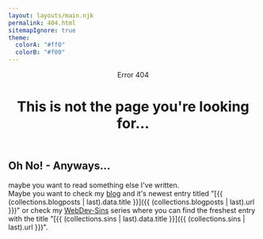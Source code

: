 ```yaml
---
layout: layouts/main.njk
permalink: 404.html
sitemapIgnore: true
theme:
  colorA: "#ff0"
  colorB: "#f00"
---
```


<header>
  <div class="content">
    <span class="underline_fancy">Error 404</span>
    <h1>This is not the page you're looking for...</h1>
  </div>
</header>
<main>
  <div class="content">
    <article>

# Oh No! - Anyways...

maybe you want to read something else I've written.<br>
Maybe you want to check my [blog](/blog) and it's newest entry titled "[{{ (collections.blogposts | last).data.title }}]({{ (collections.blogposts | last).url }})" or check my [WebDev-Sins](/webdev-sins) series where you can find the freshest entry with the title "[{{ (collections.sins | last).data.title }}]({{ (collections.sins | last).url }})".

  </article>
  </div>
  <script type="module">
    window.addEventListener('online', () => {
      console.log("Back online, trying reload")
      location.reload()
    });
    if(navigator.online) setTimeout(() => location.reload(), 1000);
  </script>
</main>
